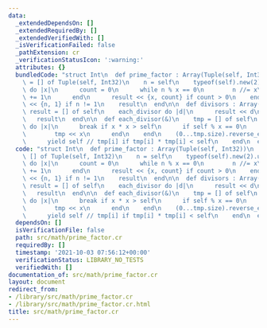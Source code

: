 ```yaml
---
data:
  _extendedDependsOn: []
  _extendedRequiredBy: []
  _extendedVerifiedWith: []
  _isVerificationFailed: false
  _pathExtension: cr
  _verificationStatusIcon: ':warning:'
  attributes: {}
  bundledCode: "struct Int\n  def prime_factor : Array(Tuple(self, Int32))\n    result\
    \ = [] of Tuple(self, Int32)\n    n = self\n    typeof(self).new(2).upto(Math.sqrt(self).ceil)\
    \ do |x|\n      count = 0\n      while n % x == 0\n        n //= x\n        count\
    \ += 1\n      end\n      result << {x, count} if count > 0\n    end\n    result\
    \ << {n, 1} if n != 1\n    result\n  end\n\n  def divisors : Array(self)\n   \
    \ result = [] of self\n    each_divisor do |d|\n      result << d\n    end\n \
    \   result\n  end\n\n  def each_divisor(&)\n    tmp = [] of self\n    typeof(self).new(1).upto(self)\
    \ do |x|\n      break if x * x > self\n      if self % x == 0\n        yield x\n\
    \        tmp << x\n      end\n    end\n    (0...tmp.size).reverse_each do |i|\n\
    \      yield self // tmp[i] if tmp[i] * tmp[i] < self\n    end\n  end\nend\n"
  code: "struct Int\n  def prime_factor : Array(Tuple(self, Int32))\n    result =\
    \ [] of Tuple(self, Int32)\n    n = self\n    typeof(self).new(2).upto(Math.sqrt(self).ceil)\
    \ do |x|\n      count = 0\n      while n % x == 0\n        n //= x\n        count\
    \ += 1\n      end\n      result << {x, count} if count > 0\n    end\n    result\
    \ << {n, 1} if n != 1\n    result\n  end\n\n  def divisors : Array(self)\n   \
    \ result = [] of self\n    each_divisor do |d|\n      result << d\n    end\n \
    \   result\n  end\n\n  def each_divisor(&)\n    tmp = [] of self\n    typeof(self).new(1).upto(self)\
    \ do |x|\n      break if x * x > self\n      if self % x == 0\n        yield x\n\
    \        tmp << x\n      end\n    end\n    (0...tmp.size).reverse_each do |i|\n\
    \      yield self // tmp[i] if tmp[i] * tmp[i] < self\n    end\n  end\nend\n"
  dependsOn: []
  isVerificationFile: false
  path: src/math/prime_factor.cr
  requiredBy: []
  timestamp: '2021-10-03 07:56:12+00:00'
  verificationStatus: LIBRARY_NO_TESTS
  verifiedWith: []
documentation_of: src/math/prime_factor.cr
layout: document
redirect_from:
- /library/src/math/prime_factor.cr
- /library/src/math/prime_factor.cr.html
title: src/math/prime_factor.cr
---
```

